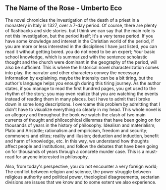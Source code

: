## The Name of the Rose - Umberto Eco

The novel chronicles the investigation of the death of a priest in a monastery in Italy in 1327, over a 7-day period. Of course, there are plenty of flashbacks and side stories. but I think we can say that the main role is not this investigation, but the period itself; It's a very tense period. If you have some knowledge and interest in the Christian world of the period, if you are more or less interested in the disciplines I have just listed, you can read it without getting bored. you do not need to be an expert; Your basic school knowledge, which is summarized with the sentence scholastic thought and the church were dominant in the geography of the period, will also be sufficient. This is where the historical novel characterization comes into play. the narrator and other characters convey the necessary information by explaining. maybe the intensity can be a bit tiring, but the author's language helps you enough during this tiring journey. As the author states, if you manage to read the first hundred pages, you get used to the rhythm of the story; you may even realize that you are watching the events instead of reading them in many places. but i have to admit that i broke down in some long descriptions. I overcame this problem by admitting that I didn't have to visualize everything so clearly in my head. This whole novel is an allegory and throughout the book we watch the clash of two main currents of thought and philosophical dilemmas that have been going on for thousands of years in the history of philosophy. Idealism and materialism; Plato and Aristotle; rationalism and empiricism, freedom and security; commoners and elites; reality and illusion; deduction and induction, benefit and harm of knowledge, etc. In this way, we understand how thoughts affect people and institutions, and follow the debates that have been going on for thousands of years through a concrete murder case. This is a must-read for anyone interested in philosophy.

Also, from today's perspective, you do not encounter a very foreign world; The conflict between religion and science, the power struggle between religious authority and political power, theological disagreements, sectarian divisions are issues that we know and to some extent we also experience.
